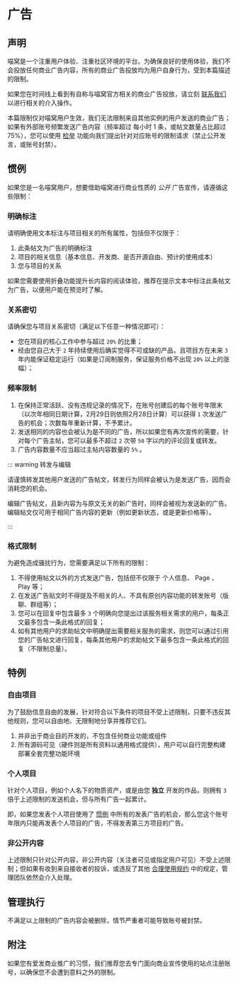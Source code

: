 # 广告

## 声明

喵窝是一个注重用户体验、注重社区环境的平台。为确保良好的使用体验，我们不会投放任何商业广告内容，所有的商业广告投放均为用户自身行为，受到本篇描述的限制。

如果您在时间线上看到有自称与喵窝官方相关的商业广告投放，请立刻 [联系我们] 以进行相关的介入操作。

本篇限制仅对喵窝用户生效，我们无法限制来自其他实例的用户发送的商业广告；如果有外部账号频繁发送广告内容（频率超过 每小时 1 条，或帖文数量占比超过 75%），您可以使用 [检举] 功能向我们提出针对对应账号的限制请求（禁止公开发言，或账号封禁）。

## 惯例

如果您是一名喵窝用户，想要借助喵窝进行商业性质的 *公开* 广告宣传，请遵循这些限制：

### 明确标注

请明确使用文本标注与项目相关的所有属性，包括但不仅限于：

1. 此条帖文为广告的明确标注
2. 项目的相关信息（基本信息、开发商、是否开源自由、预计的使用成本）
3. 您与项目的关系

如果您需要使用折叠功能提升长内容的阅读体验，推荐在提示文本中标注此条帖文为广告，以便用户能在预览时了解。

### 关系密切

请确保您与项目关系密切（满足以下任意一种情况即可）：

- 您在项目的核心工作中参与超过 `20%` 的比重；
- 经由您自己大于 `2` 年持续使用后确实觉得不可或缺的产品，且项目方在未来 `3` 年内能保证稳定运行（如果是订阅制服务，保证服务价格不出现 `20%` 以上的涨幅）；

### 频率限制

1. 在保持正常活跃、没有违规记录的情况下，在账号创建后的每个账号年限末（以次年相同日期计算，2月29日则依照2月28日计算）可以获得 `1` 次发送广告的机会；次数每年重新计算，不予累计。
2. 发送相同的内容也会被认为是不同的广告，所以如果您有再次宣传的需要，针对每个广告主帖，您可以最多不超过 `2` 次带 `50` 字以内的评论回复或转发。
3. 广告内容数量不应当超过主帖内容数量的 `5%` 。

::: warning 转发与编辑

请谨慎转发其他用户发送的广告帖文，转发行为同样会被认为是发送广告，因而会消耗您的机会。

编辑广告帖文，且新内容为与原文无关的新广告时，同样会被视为发送新的广告。编辑帖文仅可用于相同广告内容的更新（例如更新状态，或是更新价格等）。

:::

### 格式限制

为避免造成骚扰行为，您需要满足以下所有的限制：

1. 不得使用帖文以外的方式发送广告，包括但不仅限于 个人信息、 Page 、 Play 等；
2. 在发送广告贴文时不得提及不相关的人、不具有原创内容功能的转发账号（版聊、群组等）；
3. 您可以在回复中包含最多 `3` 个明确向您提出过该服务相关需求的用户，每条正文最多包含一条此格式的回复；
4. 如有其他用户的求助帖文中明确提出需要相关服务的需求，则您可以通过引用您的广告帖文进行回复，每条其他用户的求助帖文下最多包含一条此格式的回复（不限制总量）。

## 特例

### 自由项目

为了鼓励信息自由的发展，针对符合以下条件的项目不受上述限制，只要不违反其他规则，您可以自由地、无限制地分享并推荐它们。

1. 并非出于商业目的开发的，不包含任何商业功能或组件
2. 所有源码可见（硬件则是所有资料以通用格式提供），用户可以自行完整构建部署全套完整功能环境

### 个人项目

针对个人项目，例如个人名下的物质资产，或是由您 **独立** 开发的作品，则拥有 `3` 倍于上述限制的发送机会，但与所有广告一起累计。

即，如果您发表个人项目使用了 [惯例] 中所有的发表广告的机会，那么您这个账号年限内只能再发表个人项目的广告，不得发表第三方项目的广告。

### 非公开内容

上述限制只针对公开内容，非公开内容（关注者可见或指定用户可见）不受上述限制；但如果有收到来自接收者的投诉，或违反了其他 [合理使用规约] 中的规定，管理团队依然会介入处理。

## 管理执行

不满足以上限制的广告内容会被删除，情节严重者可能导致账号被封禁。

## 附注

如果您有爱发商业推广的习惯，我们推荐您去专门面向商业宣传使用的站点注册账号，以确保您不会遭到意料之外的限制。

[惯例]: #惯例

[联系我们]: /contact/
[检举]: /report/
[合理使用规约]: /aup/
